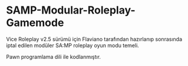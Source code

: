 # SAMP-Modular-Roleplay-Gamemode
Vice Roleplay v2.5 sürümü için Flaviano tarafından hazırlanıp sonrasında iptal edilen modüler SA:MP roleplay oyun modu temeli.

Pawn programlama dili ile kodlanmıştır.
